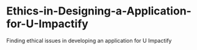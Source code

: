 # Ethics-in-Designing-a-Application-for-U-Impactify
Finding ethical issues in developing an application for U Impactify
